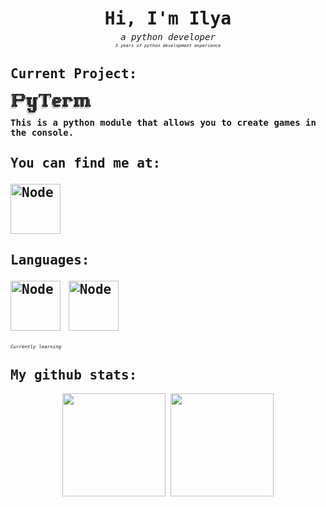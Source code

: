 <span style="font-family: monospace">
<summary><h1 align="center" style="line-height:20px;">Hi, I'm Ilya</h1></summary>
<summary><h6 align="center" style="line-height:0px; margin: 0 0 8px;">a python developer</h6></summary>
<summary><h6 align="center" style="font-size: 7px">3 years of python development experience</h6></summary>

## Current Project:

<h4 align="left">
<a href="https://github.com/IlyaR31/Pyterm" style="text-decoration: none">
<pre style="font-size: 3px; line-height:1; overflow-y:none; max-width: 154px; height: 35px; border: 0px; padding:0px; white-space: pre-wrap; word-break: break-word; background: none;">
 ███████████             ███████████                                   
░░███░░░░░███           ░█░░░███░░░█                                   
 ░███    ░███ █████ ████░   ░███  ░   ██████  ████████  █████████████  
 ░██████████ ░░███ ░███     ░███     ███░░███░░███░░███░░███░░███░░███ 
 ░███░░░░░░   ░███ ░███     ░███    ░███████  ░███ ░░░  ░███ ░███ ░███ 
 ░███         ░███ ░███     ░███    ░███░░░   ░███      ░███ ░███ ░███ 
 █████        ░░███████     █████   ░░██████  █████     █████░███ █████
░░░░░          ░░░░░███    ░░░░░     ░░░░░░  ░░░░░     ░░░░░ ░░░ ░░░░░ 
               ███ ░███                                                
              ░░██████                                                 
               ░░░░░░
</pre>
</a>
This is a python module that allows you to create games in the console.
</h4>

<h2 align="left">
    You can find me at:
    <p>
    <a href="https://www.leetcode.com/ilyari" target="blank">
        <img align="center" src="https://cdn.simpleicons.org/leetcode/fff/000" alt="Node" width="80"/>
    </a>
    </p>
</h2>

<h2 align="left">
    Languages:
    <p>
        <img align="center" src="https://cdn.simpleicons.org/cplusplus/fff/000" alt="Node" width=80>
        <img align="center" src="https://cdn.simpleicons.org/python/fff/000" alt="Node" width=80>
    </p>
    <h6 style="font-size: 7.5px">
        Currently learning
    </h6>
</h2>


## My github stats:
<div class="stats">
    <p align="center">
        <img src="https://github-readme-stats.vercel.app/api?username=IlyaR31&theme=catppuccin_mocha&show_icons=true&hide_border=true&count_private=false" height="165"/>
        <img src="https://github-readme-streak-stats.herokuapp.com/?user=IlyaR31&theme=catppuccin_mocha&hide_border=true&border_radius=10&count_private=false" height="165"/>
    </p>
</div>
</span>